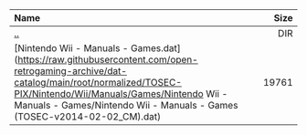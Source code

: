 |Name|Size|
|:---|---:|
|[..](../index.html)|DIR|
|[Nintendo Wii - Manuals - Games.dat](https://raw.githubusercontent.com/open-retrogaming-archive/dat-catalog/main/root/normalized/TOSEC-PIX/Nintendo/Wii/Manuals/Games/Nintendo Wii - Manuals - Games/Nintendo Wii - Manuals - Games (TOSEC-v2014-02-02_CM).dat)|19761|
